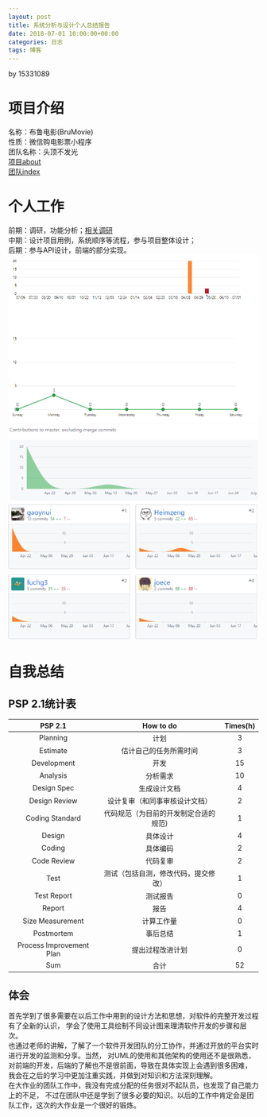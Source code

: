 ```yaml
---
layout: post
title: 系统分析与设计个人总结报告
date: 2018-07-01 10:00:00+00:00
categories: 日志
tags: 博客
---
```

by 15331089
# 项目介绍
名称：布鲁电影(BruMovie)  
性质：微信购电影票小程序  
团队名称：头顶不发光  
[项目about](https://brumovie.github.io/Dashboard/doc/About)  
[团队index](https://github.com/BruMovie/Dashboard/blob/gh-pages/index.md)
# 个人工作
前期：调研，功能分析；[相关调研](https://github.com/BruMovie/Dashboard/blob/gh-pages/doc/Investigation.md)  
中期：设计项目用例，系统顺序等流程，参与项目整体设计；  
后期：参与API设计，前端的部分实现。  
![](https://github.com/gaoynui/gaoynui.github.io/blob/master/_posts/pictures/%E8%BF%91%E6%9C%9F%E5%B7%A5%E4%BD%9C.PNG?raw=true)  
![](https://github.com/gaoynui/gaoynui.github.io/blob/master/_posts/pictures/%E4%B8%AA%E4%BA%BA%E5%B7%A5%E4%BD%9C%E7%83%AD%E5%BA%A6.PNG?raw=true)  
![](https://github.com/gaoynui/gaoynui.github.io/blob/master/_posts/pictures/%E5%9B%A2%E9%98%9F%E5%B7%A5%E4%BD%9C.PNG?raw=true)  
# 自我总结
## PSP 2.1统计表  

| PSP 2.1 | How to do | Times(h) |
|:------:|:---:|:----------:|
|Planning|计划|3|
|Estimate|估计自己的任务所需时间|3|
|Development|开发|15|
|Analysis|分析需求|10|
|Design Spec|生成设计文档|4|
|Design Review|设计复审（和同事审核设计文档）|2|
|Coding Standard	|代码规范（为目前的开发制定合适的规范)|1|
|Design	|具体设计|4|
|Coding	|具体编码|2|
|Code Review|代码复审|2|
|Test	|测试（包括自测，修改代码，提交修改）|1|
|Test Report|测试报告|0|
|Report	|报告|4|
|Size Measurement|计算工作量|0|
|Postmortem|事后总结|1|
|Process Improvement Plan|提出过程改进计划|0|
|Sum|合计|52|
## 体会
首先学到了很多需要在以后工作中用到的设计方法和思想，对软件的完整开发过程有了全新的认识，
学会了使用工具绘制不同设计图来理清软件开发的步骤和层次。  
也通过老师的讲解，了解了一个软件开发团队的分工协作，并通过开放的平台实时进行开发的监测和分享。当然，
对UML的使用和其他架构的使用还不是很熟悉，对前端的开发，后端的了解也不是很前面，导致在具体实现上会遇到很多困难，
我会在之后的学习中更加注重实践，并做到对知识和方法深刻理解。  
在大作业的团队工作中，我没有完成分配的任务很对不起队员，也发现了自己能力上的不足，
不过在团队中还是学到了很多必要的知识。以后的工作中肯定会是团队工作，这次的大作业是一个很好的锻炼。
